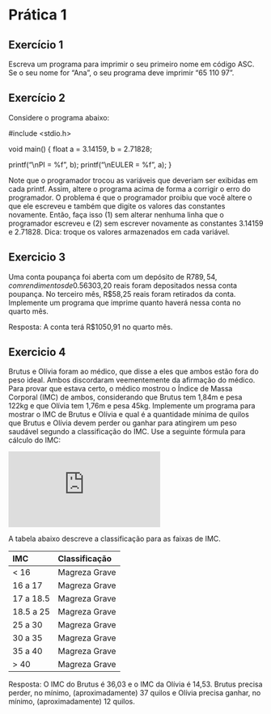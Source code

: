 # Prática 1

## Exercício 1

Escreva um programa para imprimir o seu primeiro nome em código ASC. Se o seu nome for “Ana”, o seu programa deve imprimir “65 110 97”.

## Exercício 2

Considere o programa abaixo:

#include <stdio.h>

void main() {
  float a = 3.14159, b = 2.71828;
  
  printf(“\nPI = %f”, b);
  printf(“\nEULER = %f”, a);
}

Note que o programador trocou as variáveis que deveriam ser exibidas em cada printf. Assim, altere o programa acima de forma a corrigir o erro do programador. 
O problema é que o programador proibiu que você altere o que ele escreveu e também que digite os valores das constantes novamente. Então, faça isso (1) sem 
alterar nenhuma linha que o programador escreveu e (2) sem escrever novamente as constantes 3.14159 e 2.71828. Dica: troque os valores armazenados em cada variável.

## Exercicio 3

Uma conta poupança foi aberta com um depósito de R$789,54, com rendimentos de 0.56% de juros ao mês. No segundo mês, R$303,20 reais foram depositados nessa conta 
poupança. No terceiro mês, R$58,25 reais foram retirados da conta. Implemente um programa que imprime quanto haverá nessa conta no quarto mês.

Resposta: A conta terá R$1050,91 no quarto mês.

## Exercicio 4

Brutus e Olívia foram ao médico, que disse a eles que ambos estão fora do peso ideal. Ambos discordaram veementemente da afirmação do médico. Para provar que estava 
certo, o médico mostrou o Índice de Massa Corporal (IMC) de ambos, considerando que Brutus tem 1,84m e pesa 122kg e que Olívia tem 1,76m e pesa 45kg. Implemente um 
programa para mostrar o IMC de Brutus e Olívia e qual é a quantidade mínima de quilos que Brutus e Olívia devem perder ou ganhar para atingirem um peso saudável 
segundo a classificação do IMC. Use a seguinte fórmula para cálculo do IMC:

![formula imc](https://latex.codecogs.com/gif.latex?IMC%20%3D%20%5Cfrac%7Bpeso%7D%7Baltura*altura%7D)

A tabela abaixo descreve a classificação para as faixas de IMC.

| IMC | Classificação |
|:----|:---------------|
| < 16 | Magreza Grave |
| 16 a 17 | Magreza Grave |
| 17 a 18.5 | Magreza Grave |
| 18.5 a 25 | Magreza Grave |
| 25 a 30 | Magreza Grave |
| 30 a 35| Magreza Grave |
| 35 a 40 | Magreza Grave |
| > 40 | Magreza Grave |

Resposta: O IMC do Brutus é 36,03 e o IMC da Olívia é 14,53. Brutus precisa perder, no mínimo, (aproximadamente) 37 quilos e Olívia precisa ganhar, no mínimo, 
(aproximadamente) 12 quilos.
